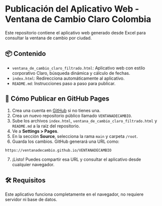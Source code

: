
# Publicación del Aplicativo Web - Ventana de Cambio Claro Colombia

Este repositorio contiene el aplicativo web generado desde Excel para consultar la ventana de cambio por ciudad.

## 📦 Contenido
- `ventana_de_cambio_claro_filtrado.html`: Aplicativo web con estilo corporativo Claro, búsqueda dinámica y cálculo de fechas.
- `index.html`: Redirecciona automáticamente al aplicativo.
- `README.md`: Instrucciones paso a paso para publicar.

## 🚀 Cómo Publicar en GitHub Pages

1. Crea una cuenta en [GitHub](https://github.com) si no tienes una.
2. Crea un nuevo repositorio público llamado `VENTANADECAMBIO`.
3. Sube los archivos `index.html`, `ventana_de_cambio_claro_filtrado.html` y `README.md` a la raíz del repositorio.
4. Ve a **Settings > Pages**.
5. En la sección **Source**, selecciona la rama `main` y carpeta `/root`.
6. Guarda los cambios. GitHub generará una URL como:

```
https://ventanadecambio.github.io/VENTANADECAMBIO
```

7. ¡Listo! Puedes compartir esa URL y consultar el aplicativo desde cualquier navegador.

## 🛠 Requisitos
Este aplicativo funciona completamente en el navegador, no requiere servidor ni base de datos.
